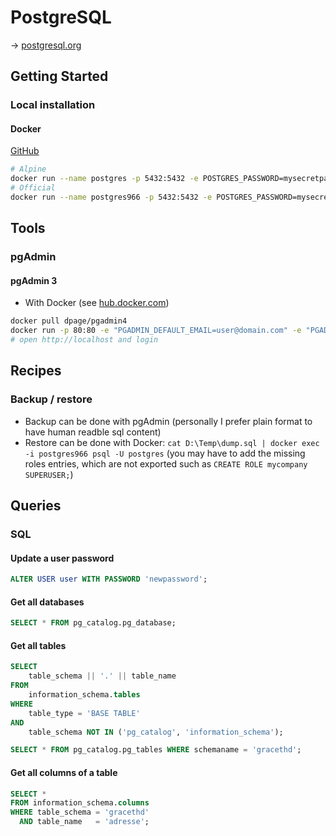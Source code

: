 # PostgreSQL

→ [postgresql.org](https://www.postgresql.org/)

## Getting Started

### Local installation

#### Docker

[GitHub](https://github.com/docker-library/postgres)

```bash
# Alpine
docker run --name postgres -p 5432:5432 -e POSTGRES_PASSWORD=mysecretpassword -d postgres:alpine
# Official
docker run --name postgres966 -p 5432:5432 -e POSTGRES_PASSWORD=mysecretpassword -d postgres:9.6.6
```

## Tools

### pgAdmin

#### pgAdmin 3

- With Docker (see [hub.docker.com](https://hub.docker.com/r/dpage/pgadmin4/))

```bash
docker pull dpage/pgadmin4
docker run -p 80:80 -e "PGADMIN_DEFAULT_EMAIL=user@domain.com" -e "PGADMIN_DEFAULT_PASSWORD=SuperSecret" --name pgadmin4 -d dpage/pgadmin4
# open http://localhost and login
```

## Recipes

### Backup / restore

- Backup can be done with pgAdmin (personally I prefer plain format to have human readble sql content)
- Restore can be done with Docker: `cat D:\Temp\dump.sql | docker exec -i postgres966 psql -U postgres` (you may have to add the missing roles entries, which are not exported such as `CREATE ROLE mycompany SUPERUSER;`)

## Queries

### SQL

#### Update a user password

```sql
ALTER USER user WITH PASSWORD 'newpassword';
```

#### Get all databases

```sql
SELECT * FROM pg_catalog.pg_database;
```

#### Get all tables

```sql
SELECT
    table_schema || '.' || table_name
FROM
    information_schema.tables
WHERE
    table_type = 'BASE TABLE'
AND
    table_schema NOT IN ('pg_catalog', 'information_schema');

SELECT * FROM pg_catalog.pg_tables WHERE schemaname = 'gracethd';
```

#### Get all columns of a table

```sql
SELECT *
FROM information_schema.columns
WHERE table_schema = 'gracethd'
  AND table_name   = 'adresse';
```
